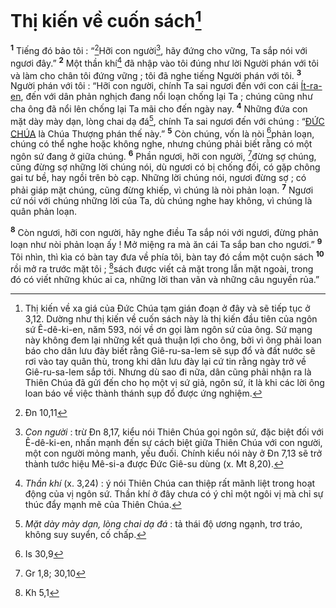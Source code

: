 # Thị kiến về cuốn sách[^1]
<sup><b>1</b></sup> Tiếng đó bảo tôi : “[^1*]Hỡi con người[^2], hãy đứng cho vững, Ta sắp nói với ngươi đây.” <sup><b>2</b></sup> Một thần khí[^3] đã nhập vào tôi đúng như lời Người phán với tôi và làm cho chân tôi đứng vững ; tôi đã nghe tiếng Người phán với tôi. <sup><b>3</b></sup> Người phán với tôi : “Hỡi con người, chính Ta sai ngươi đến với con cái [Ít-ra-en](), đến với dân phản nghịch đang nổi loạn chống lại Ta ; chúng cũng như cha ông đã nổi lên chống lại Ta mãi cho đến ngày nay. <sup><b>4</b></sup> Những đứa con mặt dày mày dạn, lòng chai dạ đá[^4], chính Ta sai ngươi đến với chúng : “[ĐỨC CHÚA]() là Chúa Thượng phán thế này.” <sup><b>5</b></sup> Còn chúng, vốn là nòi [^2*]phản loạn, chúng có thể nghe hoặc không nghe, nhưng chúng phải biết rằng có một ngôn sứ đang ở giữa chúng. <sup><b>6</b></sup> Phần ngươi, hỡi con người, [^3*]đừng sợ chúng, cũng đừng sợ những lời chúng nói, dù ngươi có bị chống đối, có gặp chông gai tư bề, hay ngồi trên bò cạp. Những lời chúng nói, ngươi đừng sợ ; có phải giáp mặt chúng, cũng đừng khiếp, vì chúng là nòi phản loạn. <sup><b>7</b></sup> Ngươi cứ nói với chúng những lời của Ta, dù chúng nghe hay không, vì chúng là quân phản loạn.

<sup><b>8</b></sup> Còn ngươi, hỡi con người, hãy nghe điều Ta sắp nói với ngươi, đừng phản loạn như nòi phản loạn ấy ! Mở miệng ra mà ăn cái Ta sắp ban cho ngươi.” <sup><b>9</b></sup> Tôi nhìn, thì kìa có bàn tay đưa về phía tôi, bàn tay đó cầm một cuộn sách <sup><b>10</b></sup> rồi mở ra trước mặt tôi ; [^4*]sách được viết cả mặt trong lẫn mặt ngoài, trong đó có viết những khúc ai ca, những lời than vãn và những câu nguyền rủa.”

[^1]: Thị kiến về xa giá của Đức Chúa tạm gián đoạn ở đây và sẽ tiếp tục ở 3,12. Dường như thị kiến về cuốn sách này là thị kiến đầu tiên của ngôn sứ Ê-dê-ki-en, năm 593, nói về ơn gọi làm ngôn sứ của ông. Sứ mạng này không đem lại những kết quả thuận lợi cho ông, bởi vì ông phải loan báo cho dân lưu đày biết rằng Giê-ru-sa-lem sẽ sụp đổ và đất nước sẽ rơi vào tay quân thù, trong khi dân lưu đày lại cứ tin rằng ngày trở về Giê-ru-sa-lem sắp tới. Nhưng dù sao đi nữa, dân cũng phải nhận ra là Thiên Chúa đã gửi đến cho họ một vị sứ giả, ngôn sứ, ít là khi các lời ông loan báo về việc thành thánh sụp đổ được ứng nghiệm.
[^2]: *Con người* : trừ Đn 8,17, kiểu nói Thiên Chúa gọi ngôn sứ, đặc biệt đối với Ê-dê-ki-en, nhấn mạnh đến sự cách biệt giữa Thiên Chúa với con người, một con người mỏng manh, yếu đuối. Chính kiểu nói này ở Đn 7,13 sẽ trở thành tước hiệu Mê-si-a được Đức Giê-su dùng (x. Mt 8,20).
[^3]: *Thần khí* (x. 3,24) : ý nói Thiên Chúa can thiệp rất mãnh liệt trong hoạt động của vị ngôn sứ. Thần khí ở đây chưa có ý chỉ một ngôi vị mà chỉ sự thúc đẩy mạnh mẽ của Thiên Chúa.
[^4]: *Mặt dày mày dạn, lòng chai dạ đá* : tả thái độ ương ngạnh, trơ tráo, không suy suyển, cố chấp.
[^1*]: Đn 10,11
[^2*]: Is 30,9
[^3*]: Gr 1,8; 30,10
[^4*]: Kh 5,1